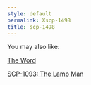 ```yaml
---
style: default
permalink: Xscp-1498
title: scp-1498
---
```

You may also like:

[The Word](http://scp-wiki.net/the-word)

[SCP-1093: The Lamp Man](http://scp-wiki.net/scp-1093)
